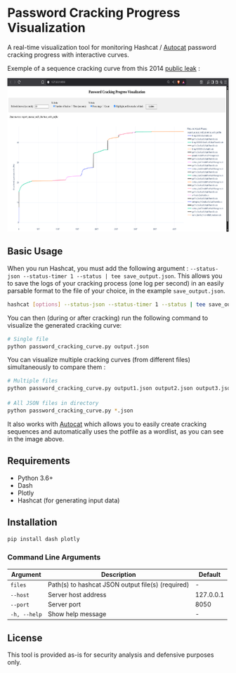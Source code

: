 # Password Cracking Progress Visualization

A real-time visualization tool for monitoring Hashcat / [Autocat](https://github.com/k4amos/Autocat) password cracking progress with interactive curves.

Exemple of a sequence cracking curve from this 2014 [public leak](https://github.com/YoureIronic/Historical-Data-Breaches-Archive/blob/main/breaches/Dominos/index.md) :
<p align="center">
<img src="img/exemple.png" style="height:350px">
</p>

## Basic Usage

When you run Hashcat, you must add the following argument : `--status-json --status-timer 1 --status | tee save_output.json`. This allows you to save the logs of your cracking process (one log per second) in an easily parsable format to the file of your choice, in the example `save_output.json`.

```bash
hashcat [options] --status-json --status-timer 1 --status | tee save_output.json
```

You can then (during or after cracking) run the following command to visualize the generated cracking curve:

```bash
# Single file
python password_cracking_curve.py output.json
```

You can visualize multiple cracking curves (from different files) simultaneously to compare them :

```bash
# Multiple files
python password_cracking_curve.py output1.json output2.json output3.json

# All JSON files in directory
python password_cracking_curve.py *.json
```

It also works with [Autocat](https://github.com/k4amos/Autocat) which allows you to easily create cracking sequences and automatically uses the potfile as a wordlist, as you can see in the image above.

## Requirements

- Python 3.6+
- Dash
- Plotly
- Hashcat (for generating input data)

## Installation

```bash
pip install dash plotly
```

### Command Line Arguments


| Argument | Description | Default |
|----------|-------------|---------|
| `files` | Path(s) to hashcat JSON output file(s) (required) | - |
| `--host` | Server host address | 127.0.0.1 |
| `--port` | Server port | 8050 |
| `-h, --help` | Show help message | - |

## License

This tool is provided as-is for security analysis and defensive purposes only.